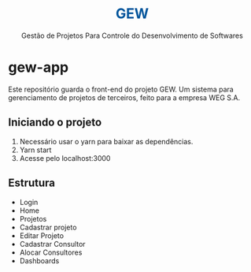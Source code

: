 <div>
    <h1 align="center" style="color: #00579D">GEW</h1>
    <p align="center">Gestão de Projetos Para Controle do Desenvolvimento de Softwares</p>
</div>

# gew-app

Este repositório guarda o front-end do projeto GEW. 
Um sistema para gerenciamento de projetos de terceiros, feito para a empresa WEG S.A.

## Iniciando o projeto
1. Necessário usar o yarn para baixar as dependências.
2. Yarn start
3. Acesse pelo localhost:3000

## Estrutura
- Login
- Home
- Projetos
- Cadastrar projeto
- Editar Projeto
- Cadastrar Consultor
- Alocar Consultores
- Dashboards

